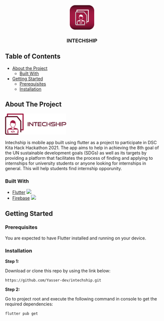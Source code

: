 <!--
repo name: intechsip
description: An internship listing app.
github name:  Yasser-dev
email: yehab2000@gmail.com
-->

<!-- PROJECT LOGO -->
<br />
<p align="center">
    <a href="LINK">
        <img src="assets/Appicon.png" alt="Logo" width="80" height="80">
    </a>
    <h3 align="center">INTECHSHIP</h3>
    
</p>

<!-- TABLE OF CONTENTS -->

## Table of Contents

- [About the Project](#about-the-project)
  - [Built With](#built-with)
- [Getting Started](#getting-started)
  - [Prerequisites](#prerequisites)
  - [Installation](#installation)

<!-- ABOUT THE PROJECT -->

## About The Project

<img src="assets/intechship_logo.png" alt="Logo" width="200" >

Intechship is mobile app built using flutter as a project to participate in DSC Kita Hack Hackathon 2021. The app aims to help in achieving the 8th goal of the UN sustainable development goals (SDGs) as well as its targets by providing a platform that facilitates the process of finding and applying to internships for university students or anyone looking for internships in general. This will help students find internship opporunity.

### Built With

- [Flutter](https://flutter.dev/) <img src="https://cdn.worldvectorlogo.com/logos/flutter-logo.svg" width="15px">
- [Firebase](https://firebase.google.com/) <img src="http://assets.stickpng.com/images/5847f40ecef1014c0b5e488a.png" width="15px">

<!-- GETTING STARTED -->

## Getting Started

### Prerequisites

You are expected to have Flutter installed and running on your device.

### Installation

**Step 1:**

Download or clone this repo by using the link below:

```
https://github.com/Yasser-dev/intechship.git
```

**Step 2:**

Go to project root and execute the following command in console to get the required dependencies:

```
flutter pub get
```
